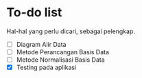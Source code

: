 # To-do list
Hal-hal yang perlu dicari, sebagai pelengkap.

-[ ] Diagram Alir Data
-[ ] Metode Perancangan Basis Data
-[ ] Metode Normalisasi Basis Data
-[x] Testing pada aplikasi
